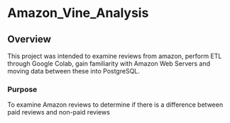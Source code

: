 # Amazon_Vine_Analysis
## Overview 
This project was intended to examine reviews from amazon, perform ETL through Google Colab, gain familiarity with Amazon Web Servers and moving data between these into PostgreSQL.
### Purpose
To examine Amazon reviews to determine if there is a difference between paid reviews and non-paid reviews 
